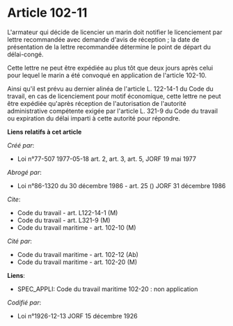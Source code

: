 # Article 102-11

L'armateur qui décide de licencier un marin doit notifier le licenciement par lettre recommandée avec demande d'avis de
réception ; la date de présentation de la lettre recommandée détermine le point de départ du délai-congé.

Cette lettre ne peut être expédiée au plus tôt que deux jours après celui pour lequel le marin a été convoqué en application
de l'article 102-10.

Ainsi qu'il est prévu au dernier alinéa de l'article L. 122-14-1 du Code du travail, en cas de licenciement pour motif
économique, cette lettre ne peut être expédiée qu'après réception de l'autorisation de l'autorité administrative compétente
exigée par l'article L. 321-9 du Code du travail ou expiration du délai imparti à cette autorité pour répondre.

**Liens relatifs à cet article**

_Créé par_:

  - Loi n°77-507 1977-05-18 art. 2, art. 3, art. 5, JORF 19 mai 1977

_Abrogé par_:

  - Loi n°86-1320 du 30 décembre 1986 - art. 25 () JORF 31 décembre 1986

_Cite_:

  - Code du travail - art. L122-14-1 (M)
  - Code du travail - art. L321-9 (M)
  - Code du travail maritime - art. 102-10 (M)

_Cité par_:

  - Code du travail maritime - art. 102-12 (Ab)
  - Code du travail maritime - art. 102-20 (M)

**Liens**:

  - SPEC_APPLI: Code du travail maritime 102-20 : non application

_Codifié par_:

  - Loi n°1926-12-13 JORF 15 décembre 1926
